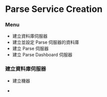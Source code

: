 # Parse Service Creation

### Menu

* 建立資料庫伺服器
* 建立並設定 Parse 伺服器的資料庫
* 建立 Parse 伺服器
* 建立 Parse Dashboard 伺服器

### 建立資料庫伺服器

* 建立機器

* 


